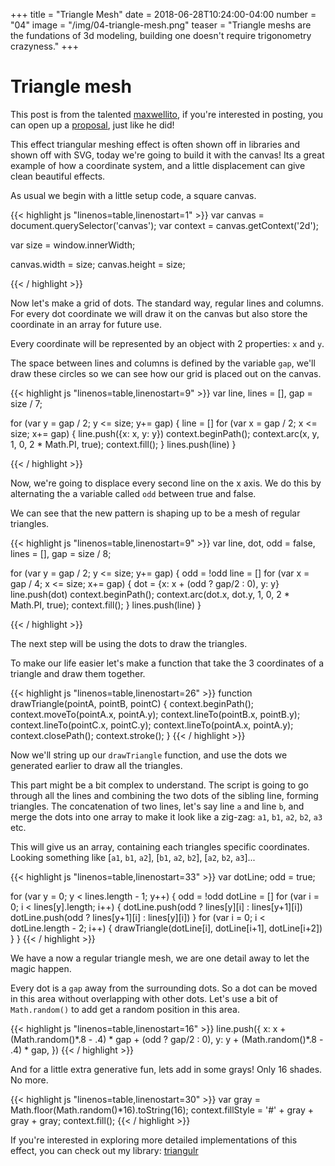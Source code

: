 +++
title = "Triangle Mesh"
date = 2018-06-28T10:24:00-04:00
number = "04"
image = "/img/04-triangle-mesh.png"
teaser = "Triangle meshs are the fundations of 3d modeling, building one doesn't require trigonometry crazyness."
+++

# Triangle mesh

<p class="tutorial-contributor">
This post is from the talented <a href="https://maxwellito.com/">maxwellito</a>, if you're interested in posting, you can open up a <a href="https://github.com/tholman/generative-artistry/issues/6">proposal</a>, just like he did!
</p>

This effect triangular meshing effect is often shown off in libraries and shown off with SVG, today we're going to build it with the canvas! Its a great example of how a coordinate system, and a little displacement can give clean beautiful effects.

As usual we begin with a little setup code, a square canvas. 

<div class="tmd-trigger" data-from="0" data-action="replace" data-to="all">
{{< highlight js "linenos=table,linenostart=1" >}}
var canvas = document.querySelector('canvas');
var context = canvas.getContext('2d');

var size = window.innerWidth;

canvas.width = size;
canvas.height = size;
  
{{< / highlight >}}
</div>

Now let's make a grid of dots. The standard way, regular lines and columns. For every dot coordinate we will draw it on the canvas but also store the coordinate in an array for future use.

Every coordinate will be represented by an object with 2 properties: `x` and `y`.

The space between lines and columns is defined by the variable `gap`, we'll draw these circles so we can see how our grid is placed out on the canvas.

<div class="tmd-trigger" data-from="10" data-action="inject" data-to="10">
{{< highlight js "linenos=table,linenostart=9" >}}
var line,
    lines = [],
    gap = size / 7;

for (var y = gap / 2; y <= size; y+= gap) {
  line = []
  for (var x = gap / 2; x <= size; x+= gap) {
    line.push({x: x, y: y})
    context.beginPath();
    context.arc(x, y, 1, 0, 2 * Math.PI, true);
    context.fill();
  }
  lines.push(line)
}
  
{{< / highlight >}}
</div>

Now, we're going to displace every second line on the x axis. We do this by alternating the a variable called `odd` between true and false.

We can see that the new pattern is shaping up to be a mesh of regular triangles.

<div class="tmd-trigger" data-from="8" data-action="replace" data-to="23">
{{< highlight js "linenos=table,linenostart=9" >}}
var line, dot,
    odd = false, 
    lines = [],
    gap = size / 8;

for (var y = gap / 2; y <= size; y+= gap) {
  odd = !odd
  line = []
  for (var x = gap / 4; x <= size; x+= gap) {
    dot = {x: x + (odd ? gap/2 : 0), y: y}
    line.push(dot)
    context.beginPath();
    context.arc(dot.x, dot.y, 1, 0, 2 * Math.PI, true);
    context.fill();
  }
  lines.push(line)
}

{{< / highlight >}}
</div>

The next step will be using the dots to draw the triangles. 

To make our life easier let's make a function that take the 3 coordinates of a triangle and draw them together.

<div class="tmd-trigger" data-from="26" data-action="inject" data-to="26">
{{< highlight js "linenos=table,linenostart=26" >}}
function drawTriangle(pointA, pointB, pointC) {
  context.beginPath();
  context.moveTo(pointA.x, pointA.y);
  context.lineTo(pointB.x, pointB.y);
  context.lineTo(pointC.x, pointC.y);
  context.lineTo(pointA.x, pointA.y);
  context.closePath();
  context.stroke();
}
{{< / highlight >}}
</div>

Now we'll string up our `drawTriangle` function, and use the dots we generated earlier to draw all the triangles.

This part might be a bit complex to understand. The script is going to go through all the lines and combining the two dots of the sibling line, forming triangles. The concatenation of two lines, let's say line `a` and line `b`, and merge the dots into one array to make it look like a zig-zag: `a1`, `b1`, `a2`, `b2`, `a3` etc. 

This will give us an array, containing each triangles specific coordinates. Looking something like [`a1`, `b1`, `a2`], [`b1`, `a2`, `b2`], [`a2`, `b2`, `a3`]...

<div class="tmd-trigger" data-from="36" data-action="inject" data-to="36">
{{< highlight js "linenos=table,linenostart=33" >}}
var dotLine;
odd = true;

for (var y = 0; y < lines.length - 1; y++) {
  odd = !odd
  dotLine = []
  for (var i = 0; i < lines[y].length; i++) {
    dotLine.push(odd ? lines[y][i]   : lines[y+1][i])
    dotLine.push(odd ? lines[y+1][i] : lines[y][i])
  }
  for (var i = 0; i < dotLine.length - 2; i++) {
    drawTriangle(dotLine[i], dotLine[i+1], dotLine[i+2])
  }
}
{{< / highlight >}}
</div>

We have a now a regular triangle mesh, we are one detail away to let the magic happen.

Every dot is a `gap` away from the surrounding dots. So a dot can be moved in this area without overlapping with other dots. Let's use a bit of `Math.random()` to add get a random position in this area.

<div class="tmd-trigger" data-from="17" data-action="replace" data-to="22">
{{< highlight js "linenos=table,linenostart=16" >}}
    line.push({
      x: x + (Math.random()*.8 - .4) * gap  + (odd ? gap/2 : 0),
      y: y + (Math.random()*.8 - .4) * gap,
    })
{{< / highlight >}}
</div>

And for a little extra generative fun, lets add in some grays! Only 16 shades. No more.

<div class="tmd-trigger" data-from="32" data-action="inject" data-to="32">
{{< highlight js "linenos=table,linenostart=30" >}}
  var gray = Math.floor(Math.random()*16).toString(16);
  context.fillStyle = '#' + gray + gray + gray; 
  context.fill();
{{< / highlight >}}
</div>

If you're interested in exploring more detailed implementations of this effect, you can check out my library: [triangulr](http://maxwellito.github.io/triangulr/)

